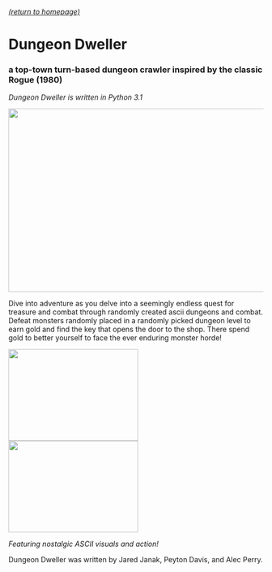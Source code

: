[*(return to homepage)*](https://arperry99.github.io/)
# Dungeon Dweller
### a top-town turn-based dungeon crawler inspired by the classic Rogue (1980)
*Dungeon Dweller is written in Python 3.1*

<a href="https://arperry99.github.io/dungeon_dweller/images/title.PNG"><img src="https://arperry99.github.io/dungeon_dweller/images/title.PNG" width="511" height="362" /></a>

Dive into adventure as you delve into a seemingly endless quest for treasure and 
combat through randomly created ascii dungeons and combat. Defeat monsters randomly 
placed in a randomly picked dungeon level to earn gold and find the key that opens
the door to the shop. There spend gold to better yourself to face the ever enduring
monster horde!  

<a href="https://arperry99.github.io/dungeon_dweller/images/map-closed.PNG"><img src="https://arperry99.github.io/dungeon_dweller/images/map-closed.PNG" width="256" height="181" /></a><img src="https://arperry99.github.io/dungeon_dweller/images/map-open.PNG" href="https://arperry99.github.io/dungeon_dweller/images/map-open.PNG" width="256" height="181" /></a>

*Featuring nostalgic ASCII visuals and action!*
 
Dungeon Dweller was written by Jared Janak, Peyton Davis, and Alec Perry. 
